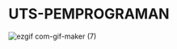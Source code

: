 # UTS-PEMPROGRAMAN
![ezgif com-gif-maker (7)](https://user-images.githubusercontent.com/74893484/100493797-96c8ef80-30ef-11eb-87f0-58378a71e676.gif)
